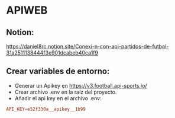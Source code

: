 # APIWEB

## Notion:

https://daniel8rc.notion.site/Conexi-n-con-api-partidos-de-futbol-31a2511138444f3e901dcabeb40ca1f9

## Crear variables de entorno:

- Generar un Apikey en https://v3.football.api-sports.io/
- Crear archivo .env en la raíz del proyecto.
- Añadir el api key en el archivo .env:

```conf
API_KEY=e52f330a__apikey__1b99
```

